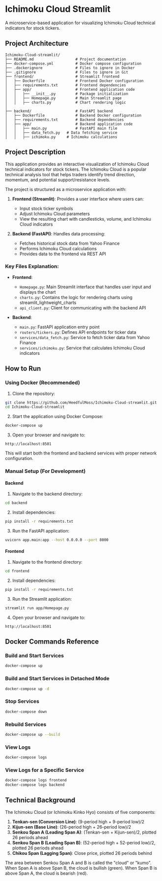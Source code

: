 # Ichimoku Cloud Streamlit

A microservice-based application for visualizing Ichimoku Cloud technical indicators for stock tickers.

## Project Architecture

```
Ichimoku-Cloud-streamlit/
├── README.md                   # Project documentation
├── docker-compose.yml          # Docker compose configuration
├── .dockerignore               # Files to ignore in Docker
├── .gitignore                  # Files to ignore in Git
├── frontend/                   # Streamlit frontend
│   ├── Dockerfile              # Frontend Docker configuration
│   ├── requirements.txt        # Frontend dependencies
│   ├── app/                    # Frontend application code
│   │   ├── __init__.py         # Package initialization
│   │   ├── Homepage.py         # Main Streamlit page
│   │   ├── charts.py           # Chart rendering logic
│   
├── backend/                    # FastAPI backend
│   ├── Dockerfile              # Backend Docker configuration
│   ├── requirements.txt        # Backend dependencies
│   ├── app/                    # Backend application code
│   │   ├── main.py             # FastAPI main file
│   │   ├── data_fetch.py   # Data fetching service
│   │   ├── ichimoku.py     # Ichimoku calculations
```

## Project Description

This application provides an interactive visualization of Ichimoku Cloud technical indicators for stock tickers. The Ichimoku Cloud is a popular technical analysis tool that helps traders identify trend direction, momentum, and potential support/resistance levels.

The project is structured as a microservice application with:

1. **Frontend (Streamlit)**: Provides a user interface where users can:
   - Input stock ticker symbols
   - Adjust Ichimoku Cloud parameters
   - View the resulting chart with candlesticks, volume, and Ichimoku Cloud indicators

2. **Backend (FastAPI)**: Handles data processing:
   - Fetches historical stock data from Yahoo Finance
   - Performs Ichimoku Cloud calculations
   - Provides data to the frontend via REST API

### Key Files Explanation:

- **Frontend**:
  - `Homepage.py`: Main Streamlit interface that handles user input and displays the chart
  - `charts.py`: Contains the logic for rendering charts using streamlit_lightweight_charts
  - `api_client.py`: Client for communicating with the backend API

- **Backend**:
  - `main.py`: FastAPI application entry point
  - `routers/tickers.py`: Defines API endpoints for ticker data
  - `services/data_fetch.py`: Service to fetch ticker data from Yahoo Finance
  - `services/ichimoku.py`: Service that calculates Ichimoku Cloud indicators

## How to Run

### Using Docker (Recommended)

1. Clone the repository:
```bash
git clone https://github.com/HeedfulMoss/Ichimoku-Cloud-streamlit.git
cd Ichimoku-Cloud-streamlit
```

2. Start the application using Docker Compose:
```bash
docker-compose up
```

3. Open your browser and navigate to:
```
http://localhost:8501
```

This will start both the frontend and backend services with proper network configuration.

### Manual Setup (For Development)

#### Backend

1. Navigate to the backend directory:
```bash
cd backend
```

2. Install dependencies:
```bash
pip install -r requirements.txt
```

3. Run the FastAPI application:
```bash
uvicorn app.main:app --host 0.0.0.0 --port 8000
```

#### Frontend

1. Navigate to the frontend directory:
```bash
cd frontend
```

2. Install dependencies:
```bash
pip install -r requirements.txt
```

3. Run the Streamlit application:
```bash
streamlit run app/Homepage.py
```

4. Open your browser and navigate to:
```
http://localhost:8501
```

## Docker Commands Reference

### Build and Start Services
```bash
docker-compose up
```

### Build and Start Services in Detached Mode
```bash
docker-compose up -d
```

### Stop Services
```bash
docker-compose down
```

### Rebuild Services
```bash
docker-compose up --build
```

### View Logs
```bash
docker-compose logs
```

### View Logs for a Specific Service
```bash
docker-compose logs frontend
docker-compose logs backend
```

## Technical Background

The Ichimoku Cloud (or Ichimoku Kinko Hyo) consists of five components:

1. **Tenkan-sen (Conversion Line)**: (9-period high + 9-period low)/2
2. **Kijun-sen (Base Line)**: (26-period high + 26-period low)/2
3. **Senkou Span A (Leading Span A)**: (Tenkan-sen + Kijun-sen)/2, plotted 26 periods ahead
4. **Senkou Span B (Leading Span B)**: (52-period high + 52-period low)/2, plotted 26 periods ahead
5. **Chikou Span (Lagging Span)**: Close price, plotted 26 periods behind

The area between Senkou Span A and B is called the "cloud" or "kumo". When Span A is above Span B, the cloud is bullish (green). When Span B is above Span A, the cloud is bearish (red).
